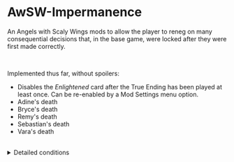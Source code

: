 # AwSW-Impermanence

An Angels with Scaly Wings mods to allow the player to reneg on many consequential decisions that, in the base game, were locked after they were first made correctly.

<br/>

Implemented thus far, without spoilers:

+ Disables the *Enlightened* card after the True Ending has been played at least once. Can be re-enabled by a Mod Settings menu option.
+ Adine's death
+ Bryce's death
+ Remy's death
+ Sebastian's death
+ Vara's death

<br/>

<details>
<summary>Detailed conditions</summary>

+ Adine's death will now occur if you are not there to talk her down, or Remy is not on his good ending path.
+ Bryce's death can now occur as normal if you choose incorrectly, whether or not his good ending has been played.
+ Remy's death will occur if they are "Bad" or "Abandoned" at the critical moment. The player will also not have the option to start Remy's good ending path on a save file if they have not met the basegame conditions (looked at Remy's pictures or played Adine's second date) regardless of whether the player has played Remy's good ending. Vara must be alive for Remy's good ending.
+ Sebastian will die if you do not suggest he watch the fireworks. This is no longer a forced choice.
+ If killer mode is enabled, Vara will die if not explicitly saved on a given run, regardless of whether she has been saved previously.

</details>